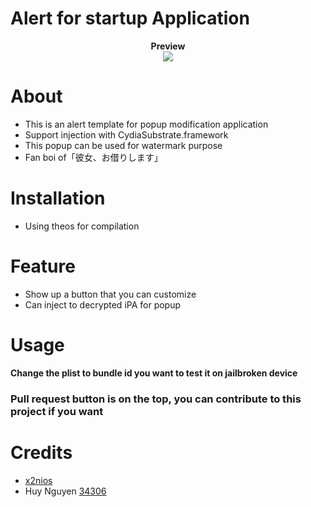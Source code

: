 # Alert for startup Application


<div style="text-align: center;">
<b>Preview</b><br>

<img src="https://raw.githubusercontent.com/x2niosvn/Custom-application-startup-notification-Theos/main/IMAGE.jpg">
</div>


# About
- This is an alert template for popup modification application
- Support injection with CydiaSubstrate.framework
- This popup can be used for watermark purpose
- Fan boi of「彼女、お借りします」

# Installation
- Using theos for compilation


# Feature
- Show up a button that you can customize
- Can inject to decrypted iPA for popup

# Usage
**Change the plist to bundle id you want to test it on jailbroken device**

### Pull request button is on the top, you can contribute to this project if you want

# Credits
- [x2nios](https://github.com/x2niosvn)
- Huy Nguyen [34306](https://github.com/34306)

